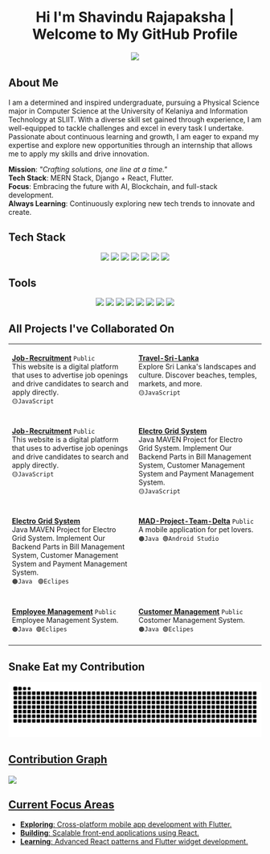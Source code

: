 <h1 align="center">Hi I'm Shavindu Rajapaksha | Welcome to My GitHub Profile</h1>


<p align="center">
  <img src="https://readme-typing-svg.herokuapp.com?font=Fira+Code&size=24&duration=3000&pause=1000&color=29F7C0&width=800&lines=Full-Stack+Developer+%7C+Mobile+App+Developer;Passionate+about+Building+Scalable+Apps+and+Systems;Exploring+AI%2C+Blockchain%2C+and+Cloud+Computing;Continuous+Learning+and+Personal+Growth">
</p>




##  About Me  

I am a determined and inspired undergraduate, pursuing a Physical Science major in Computer Science at the University of Kelaniya and Information Technology at SLIIT. With a diverse skill set gained through experience, I am well-equipped to tackle challenges and excel in every task I undertake. Passionate about continuous learning and growth, I am eager to expand my expertise and explore new opportunities through an internship that allows me to apply my skills and drive innovation.

 **Mission**: _"Crafting solutions, one line at a time."_  
 **Tech Stack**: MERN Stack, Django + React, Flutter.  
 **Focus**: Embracing the future with AI, Blockchain, and full-stack development.  
 **Always Learning**: Continuously exploring new tech trends to innovate and create.  



##  **Tech Stack**  

<p align="center">
  <img src="https://img.shields.io/badge/JavaScript-F7DF1E?style=for-the-badge&logo=javascript&logoColor=black" />
  <img src="https://img.shields.io/badge/Node.js-339933?style=for-the-badge&logo=nodedotjs&logoColor=white" />
  <img src="https://img.shields.io/badge/React-61DAFB?style=for-the-badge&logo=react&logoColor=black" />
  <img src="https://img.shields.io/badge/Flutter-02569B?style=for-the-badge&logo=flutter&logoColor=white" />
  <img src="https://img.shields.io/badge/Express.js-4B4B4B?style=for-the-badge&logo=express&logoColor=white" />
  <img src="https://img.shields.io/badge/Git-F05032?style=for-the-badge&logo=git&logoColor=white" />
  <img src="https://img.shields.io/badge/Docker-2496ED?style=for-the-badge&logo=docker&logoColor=white" />
</p>


##  **Tools**

<p align="center">
  <img src="https://img.shields.io/badge/VS_Code-007ACC?style=for-the-badge&logo=visual-studio-code&logoColor=white" />
  <img src="https://img.shields.io/badge/Android_Studio-3DDC84?style=for-the-badge&logo=android-studio&logoColor=white" />
  <img src="https://img.shields.io/badge/Xcode-147EFB?style=for-the-badge&logo=xcode&logoColor=white" />
  <img src="https://img.shields.io/badge/Figma-F24E1E?style=for-the-badge&logo=figma&logoColor=white" />
  <img src="https://img.shields.io/badge/IntelliJ-AB00FF?style=for-the-badge&logo=intellij-idea&logoColor=white" />
    <img src="https://img.shields.io/badge/Postman-FF6C37?style=for-the-badge&logo=postman&logoColor=white" />
  <img src="https://img.shields.io/badge/Eclipse-2C2255?style=for-the-badge&logo=eclipse&logoColor=white" />
  <img src="https://img.shields.io/badge/Jira-0052CC?style=for-the-badge&logo=jira&logoColor=white" />
</p>

##  **All Projects I've Collaborated On**
<table>
  <tr>
    <td width="50%" valign="top">
      <br>
      <strong><a href="https://github.com/your-username/Job-Recruitment">Job-Recruitment</a>  </strong><code>Public</code><br>
      This website is a digital platform that uses to advertise job openings and drive candidates to search and apply directly.<br>
      <code>🟡JavaScript</code><br><br>
    </td>
    <td width="50%" valign="top">
      <br>
      <strong><a href="https://github.com/your-username/Travel-Sri-Lanka">Travel-Sri-Lanka</a></strong><br>
      Explore Sri Lanka's landscapes and culture. Discover beaches, temples, markets, and more.<br>
      <code>🟡JavaScript</code><br><br>
    </td>
  </tr>

  <tr>
    <td width="50%" valign="top">
      <br>
      <strong><a href="https://github.com/your-username/Job-Recruitment">Job-Recruitment</a>  </strong><code>Public</code><br>
      This website is a digital platform that uses to advertise job openings and drive candidates to search and apply directly.<br>
      <code>🟡JavaScript</code><br><br>
    </td>
    <td width="50%" valign="top">
      <br>
      <strong><a href="https://github.com/your-username/Travel-Sri-Lanka">Electro Grid System</a></strong><br>
      Java MAVEN Project for Electro Grid System. Implement Our Backend Parts in Bill Management System, Customer Management System and Payment Management System. <br>
      <code>🟡JavaScript</code><br><br>
    </td>
  </tr>

  <tr>
    <td width="50%" valign="top">
      <br>
      <strong><a href="https://github.com/your-username/Travel-Sri-Lanka">Electro Grid System</a></strong><br>
      Java MAVEN Project for Electro Grid System. Implement Our Backend Parts in Bill Management System, Customer Management System and Payment Management System. <br>
      <code>🟠Java</code> <code> 🟣Eclipes</code> <br><br>
    </td>
    <td width="50%" valign="top">
      <br>
      <strong><a href="https://github.com/your-username/Travel-Sri-Lanka">MAD-Project-Team-Delta</a>  </strong><code>Public</code><br>
      A mobile application for pet lovers.<br>
      <code>🟠Java 🟢Android Studio</code><br><br>
    </td>
  </tr>

  <tr>
    <td width="50%" valign="top">
      <br>
      <strong><a href="https://github.com/your-username/Job-Recruitment">Employee Management</a>  </strong><code>Public</code><br>
     Employee Management System.<br>
      <code>🟠Java 🟣Eclipes</code><br><br>
    </td>
    <td width="50%" valign="top">
      <br>
      <strong><a href="https://github.com/your-username/Job-Recruitment">Customer Management</a>  </strong><code>Public</code><br>
     Costomer Management System.<br>
      <code>🟠Java 🟣Eclipes</code><br><br>
    </td>
  </tr>
</table>



##  **Snake Eat my Contribution** 
<p align="center">
  <a href="https://github.com/IT20272654/">
<img alt="snake eating my contributions" src="https://raw.githubusercontent.com/DNXEMPIRE-1/DNXEMPIRE-1/output/github-snake-darkBlue.svg" />
<br />
</p>

##  **Contribution Graph**

<img align="center" src="https://github-readme-activity-graph.vercel.app/graph?username=it20272654&theme=react-dark"/>



##  **Current Focus Areas**  

- **Exploring**: Cross-platform mobile app development with Flutter.  
- **Building**: Scalable front-end applications using React.  
- **Learning**: Advanced React patterns and Flutter widget development.  









